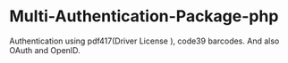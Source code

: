 # Multi-Authentication-Package-php
Authentication using pdf417(Driver License ), code39 barcodes. And also OAuth and OpenID.
